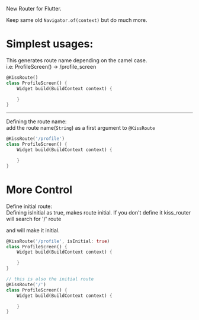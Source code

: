 New Router for Flutter.

Keep same old `Navigator.of(context)` but do much more.

# Simplest usages:
This generates route name depending on the camel case. <br>
i.e: ProfileScreen() -> /profile_screen 
```dart
@KissRoute()
class ProfileScreen() {
    Widget build(BuildContext context) {

    }
}
```

 ---

Defining the route name:<br>
add the route name(`String`) as a first argument to `@KissRoute`
```dart
@KissRoute('/profile')
class ProfileScreen() {
    Widget build(BuildContext context) {

    }
}
```

# More Control
Define initial route: <br>
Defining isInitial as true, makes route initial.
If you don't define it kiss_router will search for '/' route

and will make it initial.
```dart
@KissRoute('/profile', isInitial: true)
class ProfileScreen() {
    Widget build(BuildContext context) {

    }
}
```

```dart
// this is also the initial route
@KissRoute('/')
class ProfileScreen() {
    Widget build(BuildContext context) {

    }
}
```

